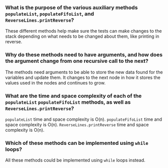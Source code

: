 ### What is the purpose of the various auxiliary methods `populateList`, `populateFifoList`, and `ReverseLines.printReverse`?

These different methods help make sure the tests can make changes to the stack depending on what needs to be changed about them, like printing in reverse.

### Why do these methods need to have arguments, and how does the argument change from one recursive call to the next?

The methods need arguments to be able to store the new data found for the variables and update them. It changes to the next node in how it stores the values used in the nodes and continues to grow.

### What are the time and space complexity of each of the `populateList` `populateFifoList` methods, as well as `ReverseLines.printReverse`?

`populateList`  time and space complexity is O(n). `populateFifoList` time and space complexity is O(n). `ReverseLines.printReverse` time and space complexity is O(n).

### Which of these methods can be implemented using `while` loops? 

All these methods could be implemented using `while` loops instead.
